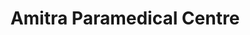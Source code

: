 ---
title: "Amitra Paramedical Centre"
url: /changanacherry-kottayam/amitra-paramedical-centre/
shop: Sanitätshaus
---